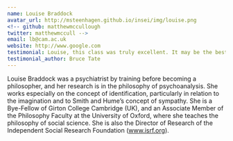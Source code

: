 ```yaml
---
name: Louise Braddock
avatar_url: http://msteenhagen.github.io/insei/img/louise.png
<!-- github: matthewmccullough
twitter: matthewmccull -->
email: lb@cam.ac.uk
website: http://www.google.com
testimonial: Louise, this class was truly excellent. It may be the best online class I’ve ever attended.
testimonial_author: Bruce Tate
---
```


Louise Braddock was a psychiatrist by training before becoming a philosopher, and her research is in the philosophy of psychoanalysis. She works especially on the concept of identification, particularly in relation to the imagination and to Smith and Hume’s concept of sympathy. She is a Bye-Fellow of Girton College Cambridge (UK), and an Associate Member of the Philosophy Faculty at the University of Oxford, where she teaches the philosophy of social science.  She is also the Director of Research of the Independent Social Research Foundation (www.isrf.org).
